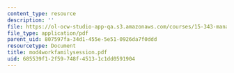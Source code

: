 ```yaml
---
content_type: resource
description: ''
file: https://ol-ocw-studio-app-qa.s3.amazonaws.com/courses/15-343-managing-transformations-in-work-organizations-and-society-spring-2002/685539f12f59748f45131c1dd0591904_mod4workfamilysession.pdf
file_type: application/pdf
parent_uid: 807597fa-34d1-455e-5e51-0926da7f0ddd
resourcetype: Document
title: mod4workfamilysession.pdf
uid: 685539f1-2f59-748f-4513-1c1dd0591904
---
```

